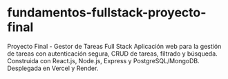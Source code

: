 # fundamentos-fullstack-proyecto-final
Proyecto Final - Gestor de Tareas Full Stack Aplicación web para la gestión de tareas con autenticación segura, CRUD de tareas, filtrado y búsqueda. Construida con React.js, Node.js, Express y PostgreSQL/MongoDB. Desplegada en Vercel y Render.
